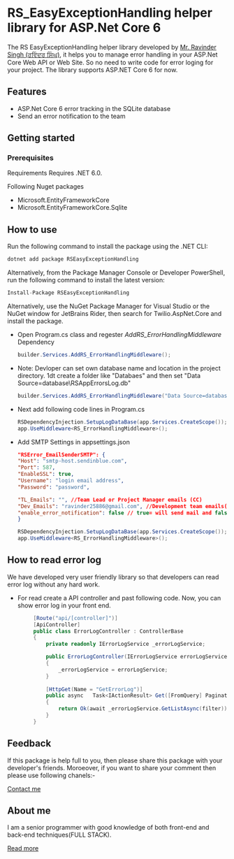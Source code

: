﻿# RS_EasyExceptionHandling helper library for ASP.Net Core 6 

The RS EasyExceptionHandling helper library developed by [Mr. Ravinder Singh (ਰਵਿੰਦਰ ਸਿੰਘ)](https://theravinder.com), it helps you to manage error handling in your ASP.Net Core Web API or Web Site. So no need to write code for error loging for your project. The library supports ASP.NET Core 6 for now.

## Features 
- ASP.Net Core 6 error tracking in the SQLite database
- Send an error notification to the team

## Getting started


### Prerequisites

Requirements
Requires .NET 6.0.

Following Nuget packages 

- Microsoft.EntityFrameworkCore
- Microsoft.EntityFrameworkCore.Sqlite

## How to use

Run the following command to install the package using the .NET CLI:

```C#
dotnet add package RSEasyExceptionHandling
```
Alternatively, from the Package Manager Console or Developer PowerShell, run the following command to install the latest version:
```C#
Install-Package RSEasyExceptionHandling
```

Alternatively, use the NuGet Package Manager for Visual Studio or the NuGet window for JetBrains Rider, then search for Twilio.AspNet.Core and install the package.

- Open Program.cs class and regester <i>AddRS_ErrorHandlingMiddleware</i> Dependency

	```C#
    builder.Services.AddRS_ErrorHandlingMiddleware();
    ```
- Note: Devloper can set own database name and location in the project directory. 1dt create a folder like "Databaes" and then set "Data Source=database\\RSAppErrorsLog.db"
    ```C#
    builder.Services.AddRS_ErrorHandlingMiddleware("Data Source=database\\MyAppErrorsLog.db");
    ```

- Next add following code lines in Program.cs

	 ```C#
     RSDependencyInjection.SetupLogDataBase(app.Services.CreateScope());
     app.UseMiddleware<RS_ErrorHandlingMiddleware>();
     ```
- Add SMTP Settings in appsettings.json
    ```JSON
  "RSError_EmailSenderSMTP": {
    "Host": "smtp-host.sendinblue.com",
    "Port": 587,
    "EnableSSL": true,
    "Username": "login email address",
    "Password": "password",

    "TL_Emails": "", //Team Lead or Project Manager emails (CC)
    "Dev_Emails": "ravinder25886@gmail.com", //Development team emails(TO)
    "enable_error_notification": false // true= will send mail and false mean off mailing
  }
    ```

	 ```C#
     RSDependencyInjection.SetupLogDataBase(app.Services.CreateScope());
     app.UseMiddleware<RS_ErrorHandlingMiddleware>();
     ```
## How to read error log
We have developed very user friendly library so that developers can read error log without any hard work.

- For read create a API controller and past following code. Now, you can show error log in your front end.

   ```C#
        [Route("api/[controller]")]
        [ApiController]
        public class ErrorLogController : ControllerBase
        {
            private readonly IErrorLogService _errorLogService;

            public ErrorLogController(IErrorLogService errorLogService)
            {
                _errorLogService = errorLogService;
            }
       
            [HttpGet(Name = "GetErrorLog")]
            public async   Task<IActionResult> Get([FromQuery] PaginationFilter filter)
            {
                return Ok(await _errorLogService.GetListAsync(filter)); 
            }
        }
   ```
## Feedback

If  this package is help full to you, then please share this package with your developer's friends. Moroeover, if you want to share your comment then please use following chanels:- 
 
 [Contact me](https://theravinder.com/contact)
 
## About me

I am a senior programmer with good knowledge of both front-end and back-end techniques(FULL STACK).

  [Read more](https://theravinder.com)